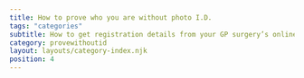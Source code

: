 ```yaml
---
title: How to prove who you are without photo I.D.
tags: "categories"
subtitle: How to get registration details from your GP surgery’s online services.
category: provewithoutid
layout: layouts/category-index.njk
position: 4
---
```

